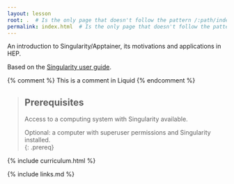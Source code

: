 ```yaml
---
layout: lesson
root: .  # Is the only page that doesn't follow the pattern /:path/index.html
permalink: index.html  # Is the only page that doesn't follow the pattern /:path/index.html
---
```

An introduction to Singularity/Apptainer, its motivations and applications in HEP.

Based on the [Singularity user guide](https://sylabs.io/docs/).

<!-- this is an html comment -->

{% comment %} This is a comment in Liquid {% endcomment %}

> ## Prerequisites
>
> Access to a computing system with Singularity available.
>
> Optional: a computer with superuser permissions and Singularity installed.  
{: .prereq}

{% include curriculum.html %}

{% include links.md %}
